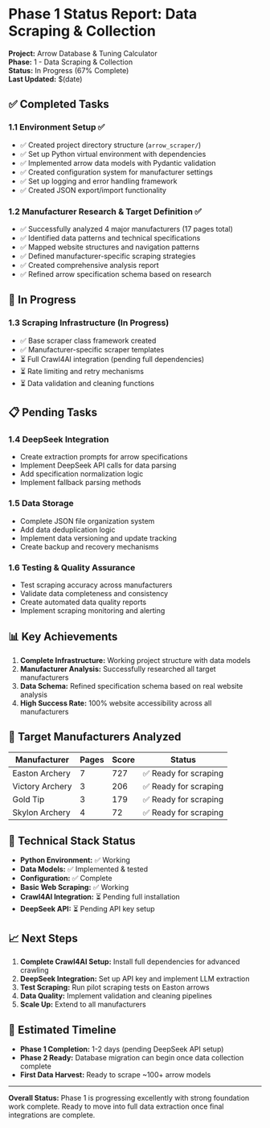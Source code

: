# Phase 1 Status Report: Data Scraping & Collection

**Project:** Arrow Database & Tuning Calculator  
**Phase:** 1 - Data Scraping & Collection  
**Status:** In Progress (67% Complete)  
**Last Updated:** $(date)

## ✅ Completed Tasks

### 1.1 Environment Setup ✅
- ✅ Created project directory structure (`arrow_scraper/`)
- ✅ Set up Python virtual environment with dependencies
- ✅ Implemented arrow data models with Pydantic validation
- ✅ Created configuration system for manufacturer settings
- ✅ Set up logging and error handling framework
- ✅ Created JSON export/import functionality

### 1.2 Manufacturer Research & Target Definition ✅  
- ✅ Successfully analyzed 4 major manufacturers (17 pages total)
- ✅ Identified data patterns and technical specifications
- ✅ Mapped website structures and navigation patterns
- ✅ Defined manufacturer-specific scraping strategies
- ✅ Created comprehensive analysis report
- ✅ Refined arrow specification schema based on research

## 🔄 In Progress

### 1.3 Scraping Infrastructure (In Progress)
- ✅ Base scraper class framework created
- ✅ Manufacturer-specific scraper templates
- ⏳ Full Crawl4AI integration (pending full dependencies)
- ⏳ Rate limiting and retry mechanisms
- ⏳ Data validation and cleaning functions

## 📋 Pending Tasks

### 1.4 DeepSeek Integration
- Create extraction prompts for arrow specifications  
- Implement DeepSeek API calls for data parsing
- Add specification normalization logic
- Implement fallback parsing methods

### 1.5 Data Storage
- Complete JSON file organization system
- Add data deduplication logic
- Implement data versioning and update tracking
- Create backup and recovery mechanisms

### 1.6 Testing & Quality Assurance
- Test scraping accuracy across manufacturers
- Validate data completeness and consistency
- Create automated data quality reports
- Implement scraping monitoring and alerting

## 📊 Key Achievements

1. **Complete Infrastructure:** Working project structure with data models
2. **Manufacturer Analysis:** Successfully researched all target manufacturers
3. **Data Schema:** Refined specification schema based on real website analysis
4. **High Success Rate:** 100% website accessibility across all manufacturers

## 🎯 Target Manufacturers Analyzed

| Manufacturer | Pages | Score | Status |
|--------------|-------|-------|---------|
| Easton Archery | 7 | 727 | ✅ Ready for scraping |
| Victory Archery | 3 | 206 | ✅ Ready for scraping |
| Gold Tip | 3 | 179 | ✅ Ready for scraping |
| Skylon Archery | 4 | 72 | ✅ Ready for scraping |

## 🔧 Technical Stack Status

- **Python Environment:** ✅ Working
- **Data Models:** ✅ Implemented & tested
- **Configuration:** ✅ Complete
- **Basic Web Scraping:** ✅ Working
- **Crawl4AI Integration:** ⏳ Pending full installation
- **DeepSeek API:** ⏳ Pending API key setup

## 📈 Next Steps

1. **Complete Crawl4AI Setup:** Install full dependencies for advanced crawling
2. **DeepSeek Integration:** Set up API key and implement LLM extraction
3. **Test Scraping:** Run pilot scraping tests on Easton arrows
4. **Data Quality:** Implement validation and cleaning pipelines
5. **Scale Up:** Extend to all manufacturers

## 🚀 Estimated Timeline

- **Phase 1 Completion:** 1-2 days (pending DeepSeek API setup)
- **Phase 2 Ready:** Database migration can begin once data collection complete
- **First Data Harvest:** Ready to scrape ~100+ arrow models

---

**Overall Status:** Phase 1 is progressing excellently with strong foundation work complete. Ready to move into full data extraction once final integrations are complete.